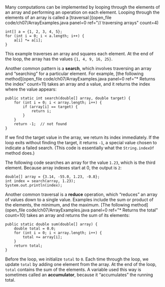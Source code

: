 Many computations can be implemented by looping through the elements of an array and performing an operation on each element. Looping through the elements of an array is called a [traversal:](open_file code/ch07/ArrayExamples.java panel=0 ref="// traversing arrays" count=4)


```code
int[] a = {1, 2, 3, 4, 5};
for (int i = 0; i < a.length; i++) {
    a[i] *= a[i];
}
```

This example traverses an array and squares each element. At the end of the loop, the array has the values `{1, 4, 9, 16, 25}`.


Another common pattern is a **search**, which involves traversing an array and “searching” for a particular element. For example, [the following method](open_file code/ch07/ArrayExamples.java panel=0 ref="* Returns the index" count=11) takes an array and a value, and it returns the index where the value appears:



```code
public static int search(double[] array, double target) {
    for (int i = 0; i < array.length; i++) {
        if (array[i] == target) {
            return i;
        }
    }
    return -1;  // not found
}
```

If we find the target value in the array, we return its index immediately. If the loop exits without finding the target, it returns `-1`, a special value chosen to indicate a failed search. (This code is essentially what the `String.indexOf` method does.)

The following code searches an array for the value `1.23`, which is the third element. Because array indexes start at 0, the output is `2`:

```code
double[] array = {3.14, -55.0, 1.23, -0.8};
int index = search(array, 1.23);
System.out.println(index);
```


Another common traversal is a **reduce** operation, which “reduces” an array of values down to a single value. Examples include the sum or product of the elements, the minimum, and the maximum. [The following method](open_file code/ch07/ArrayExamples.java panel=0 ref="* Returns the total" count=10) takes an array and returns the sum of its elements:


```code
public static double sum(double[] array) {
    double total = 0.0;
    for (int i = 0; i < array.length; i++) {
        total += array[i];
    }
    return total;
}
```


Before the loop, we initialize `total` to `0`. Each time through the loop, we update `total` by adding one element from the array. At the end of the loop, `total` contains the sum of the elements. A variable used this way is sometimes called an **accumulator**, because it “accumulates” the running total.
